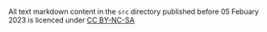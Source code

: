 All text markdown content in the `src` directory published before 05 Febuary 2023 is licenced under [CC BY-NC-SA](https://creativecommons.org/licenses/by-nc-sa/3.0/)
